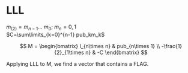 # LLL

$m_{(2)}=m_{n-1}...\ m_{0};\ m_n=0,1$\
$C=\sum\limits_{k=0}^{n-1} pub_km_k$

$$
M = 
\begin{bmatrix}
I_{n\times n} & pub_{n\times 1} \\
-\frac{1}{2}_{1\times n} & -C
\end{bmatrix}
$$

Applying LLL to M, we find a vector that contains a FLAG.